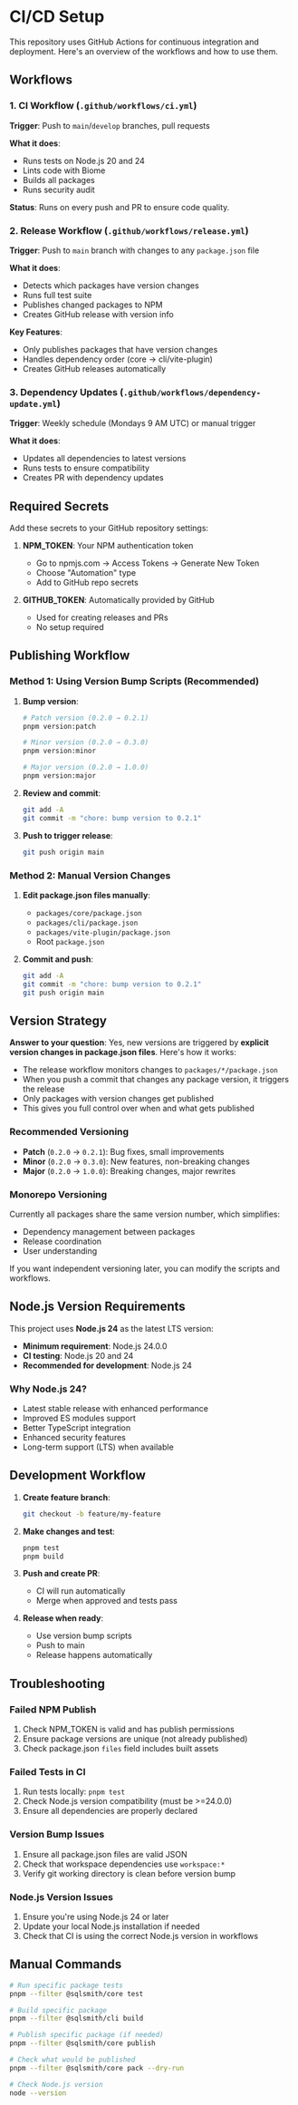 # CI/CD Setup

This repository uses GitHub Actions for continuous integration and deployment. Here's an overview of the workflows and how to use them.

## Workflows

### 1. CI Workflow (`.github/workflows/ci.yml`)

**Trigger**: Push to `main`/`develop` branches, pull requests

**What it does**:
- Runs tests on Node.js 20 and 24
- Lints code with Biome
- Builds all packages
- Runs security audit

**Status**: Runs on every push and PR to ensure code quality.

### 2. Release Workflow (`.github/workflows/release.yml`)

**Trigger**: Push to `main` branch with changes to any `package.json` file

**What it does**:
- Detects which packages have version changes
- Runs full test suite
- Publishes changed packages to NPM
- Creates GitHub release with version info

**Key Features**:
- Only publishes packages that have version changes
- Handles dependency order (core → cli/vite-plugin)
- Creates GitHub releases automatically

### 3. Dependency Updates (`.github/workflows/dependency-update.yml`)

**Trigger**: Weekly schedule (Mondays 9 AM UTC) or manual trigger

**What it does**:
- Updates all dependencies to latest versions
- Runs tests to ensure compatibility
- Creates PR with dependency updates

## Required Secrets

Add these secrets to your GitHub repository settings:

1. **NPM_TOKEN**: Your NPM authentication token
   - Go to npmjs.com → Access Tokens → Generate New Token
   - Choose "Automation" type
   - Add to GitHub repo secrets

2. **GITHUB_TOKEN**: Automatically provided by GitHub
   - Used for creating releases and PRs
   - No setup required

## Publishing Workflow

### Method 1: Using Version Bump Scripts (Recommended)

1. **Bump version**:
   ```bash
   # Patch version (0.2.0 → 0.2.1)
   pnpm version:patch
   
   # Minor version (0.2.0 → 0.3.0)  
   pnpm version:minor
   
   # Major version (0.2.0 → 1.0.0)
   pnpm version:major
   ```

2. **Review and commit**:
   ```bash
   git add -A
   git commit -m "chore: bump version to 0.2.1"
   ```

3. **Push to trigger release**:
   ```bash
   git push origin main
   ```

### Method 2: Manual Version Changes

1. **Edit package.json files manually**:
   - `packages/core/package.json`
   - `packages/cli/package.json`
   - `packages/vite-plugin/package.json`
   - Root `package.json`

2. **Commit and push**:
   ```bash
   git add -A
   git commit -m "chore: bump version to 0.2.1"
   git push origin main
   ```

## Version Strategy

**Answer to your question**: Yes, new versions are triggered by **explicit version changes in package.json files**. Here's how it works:

- The release workflow monitors changes to `packages/*/package.json`
- When you push a commit that changes any package version, it triggers the release
- Only packages with version changes get published
- This gives you full control over when and what gets published

### Recommended Versioning

- **Patch** (`0.2.0` → `0.2.1`): Bug fixes, small improvements
- **Minor** (`0.2.0` → `0.3.0`): New features, non-breaking changes  
- **Major** (`0.2.0` → `1.0.0`): Breaking changes, major rewrites

### Monorepo Versioning

Currently all packages share the same version number, which simplifies:
- Dependency management between packages
- Release coordination
- User understanding

If you want independent versioning later, you can modify the scripts and workflows.

## Node.js Version Requirements

This project uses **Node.js 24** as the latest LTS version:
- **Minimum requirement**: Node.js 24.0.0
- **CI testing**: Node.js 20 and 24
- **Recommended for development**: Node.js 24

### Why Node.js 24?

- Latest stable release with enhanced performance
- Improved ES modules support
- Better TypeScript integration
- Enhanced security features
- Long-term support (LTS) when available

## Development Workflow

1. **Create feature branch**:
   ```bash
   git checkout -b feature/my-feature
   ```

2. **Make changes and test**:
   ```bash
   pnpm test
   pnpm build
   ```

3. **Push and create PR**:
   - CI will run automatically
   - Merge when approved and tests pass

4. **Release when ready**:
   - Use version bump scripts
   - Push to main
   - Release happens automatically

## Troubleshooting

### Failed NPM Publish

1. Check NPM_TOKEN is valid and has publish permissions
2. Ensure package versions are unique (not already published)
3. Check package.json `files` field includes built assets

### Failed Tests in CI

1. Run tests locally: `pnpm test`
2. Check Node.js version compatibility (must be >=24.0.0)
3. Ensure all dependencies are properly declared

### Version Bump Issues

1. Ensure all package.json files are valid JSON
2. Check that workspace dependencies use `workspace:*`
3. Verify git working directory is clean before version bump

### Node.js Version Issues

1. Ensure you're using Node.js 24 or later
2. Update your local Node.js installation if needed
3. Check that CI is using the correct Node.js version in workflows

## Manual Commands

```bash
# Run specific package tests
pnpm --filter @sqlsmith/core test

# Build specific package  
pnpm --filter @sqlsmith/cli build

# Publish specific package (if needed)
pnpm --filter @sqlsmith/core publish

# Check what would be published
pnpm --filter @sqlsmith/core pack --dry-run

# Check Node.js version
node --version
``` 